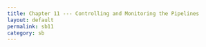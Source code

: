 ```yaml
---
title: Chapter 11 --- Controlling and Monitoring the Pipelines
layout: default
permalink: sb11
category: sb
---
```


